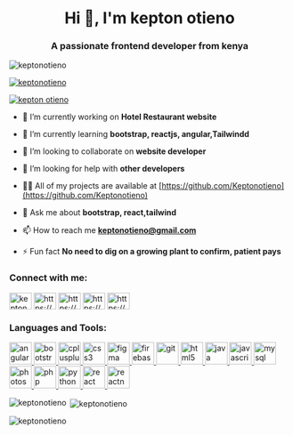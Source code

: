 <h1 align="center">Hi 👋, I'm kepton otieno</h1>
<h3 align="center">A passionate frontend developer from kenya</h3>

<p align="left"> <img src="https://komarev.com/ghpvc/?username=keptonotieno&label=Profile%20views&color=0e75b6&style=flat" alt="keptonotieno" /> </p>

<p align="left"> <a href="https://github.com/ryo-ma/github-profile-trophy"><img src="https://github-profile-trophy.vercel.app/?username=keptonotieno" alt="keptonotieno" /></a> </p>

<p align="left"> <a href="https://twitter.com/kepton otieno" target="blank"><img src="https://img.shields.io/twitter/follow/kepton otieno?logo=twitter&style=for-the-badge" alt="kepton otieno" /></a> </p>

- 🔭 I’m currently working on **Hotel Restaurant website**

- 🌱 I’m currently learning **bootstrap, reactjs, angular,Tailwindd**

- 👯 I’m looking to collaborate on **website developer**

- 🤝 I’m looking for help with **other developers**

- 👨‍💻 All of my projects are available at [https://github.com/Keptonotieno](https://github.com/Keptonotieno)

- 💬 Ask me about **bootstrap, react,tailwind**

- 📫 How to reach me **keptonotieno@gmail.com**

- ⚡ Fun fact **No need to dig on a growing plant to confirm, patient pays**

<h3 align="left">Connect with me:</h3>
<p align="left">
<a href="https://twitter.com/kepton otieno" target="blank"><img align="center" src="https://raw.githubusercontent.com/rahuldkjain/github-profile-readme-generator/master/src/images/icons/Social/twitter.svg" alt="kepton otieno" height="30" width="40" /></a>
<a href="https://linkedin.com/in/https://www.linkedin.com/in/keptonotieno" target="blank"><img align="center" src="https://raw.githubusercontent.com/rahuldkjain/github-profile-readme-generator/master/src/images/icons/Social/linked-in-alt.svg" alt="https://www.linkedin.com/in/keptonotieno" height="30" width="40" /></a>
<a href="https://fb.com/https://www.facebook.com/keptonotieno" target="blank"><img align="center" src="https://raw.githubusercontent.com/rahuldkjain/github-profile-readme-generator/master/src/images/icons/Social/facebook.svg" alt="https://www.facebook.com/keptonotieno" height="30" width="40" /></a>
<a href="https://instagram.com/https://www.instagram.com/keptonotieno" target="blank"><img align="center" src="https://raw.githubusercontent.com/rahuldkjain/github-profile-readme-generator/master/src/images/icons/Social/instagram.svg" alt="https://www.instagram.com/keptonotieno" height="30" width="40" /></a>
<a href="https://www.youtube.com/c/https://www.youtube.com/channel/uckeptonotieno" target="blank"><img align="center" src="https://raw.githubusercontent.com/rahuldkjain/github-profile-readme-generator/master/src/images/icons/Social/youtube.svg" alt="https://www.youtube.com/channel/uckeptonotieno" height="30" width="40" /></a>
</p>

<h3 align="left">Languages and Tools:</h3>
<p align="left"> <a href="https://angular.io" target="_blank" rel="noreferrer"> <img src="https://angular.io/assets/images/logos/angular/angular.svg" alt="angular" width="40" height="40"/> </a> <a href="https://getbootstrap.com" target="_blank" rel="noreferrer"> <img src="https://raw.githubusercontent.com/devicons/devicon/master/icons/bootstrap/bootstrap-plain-wordmark.svg" alt="bootstrap" width="40" height="40"/> </a> <a href="https://www.w3schools.com/cpp/" target="_blank" rel="noreferrer"> <img src="https://raw.githubusercontent.com/devicons/devicon/master/icons/cplusplus/cplusplus-original.svg" alt="cplusplus" width="40" height="40"/> </a> <a href="https://www.w3schools.com/css/" target="_blank" rel="noreferrer"> <img src="https://raw.githubusercontent.com/devicons/devicon/master/icons/css3/css3-original-wordmark.svg" alt="css3" width="40" height="40"/> </a> <a href="https://www.figma.com/" target="_blank" rel="noreferrer"> <img src="https://www.vectorlogo.zone/logos/figma/figma-icon.svg" alt="figma" width="40" height="40"/> </a> <a href="https://firebase.google.com/" target="_blank" rel="noreferrer"> <img src="https://www.vectorlogo.zone/logos/firebase/firebase-icon.svg" alt="firebase" width="40" height="40"/> </a> <a href="https://git-scm.com/" target="_blank" rel="noreferrer"> <img src="https://www.vectorlogo.zone/logos/git-scm/git-scm-icon.svg" alt="git" width="40" height="40"/> </a> <a href="https://www.w3.org/html/" target="_blank" rel="noreferrer"> <img src="https://raw.githubusercontent.com/devicons/devicon/master/icons/html5/html5-original-wordmark.svg" alt="html5" width="40" height="40"/> </a> <a href="https://www.java.com" target="_blank" rel="noreferrer"> <img src="https://raw.githubusercontent.com/devicons/devicon/master/icons/java/java-original.svg" alt="java" width="40" height="40"/> </a> <a href="https://developer.mozilla.org/en-US/docs/Web/JavaScript" target="_blank" rel="noreferrer"> <img src="https://raw.githubusercontent.com/devicons/devicon/master/icons/javascript/javascript-original.svg" alt="javascript" width="40" height="40"/> </a> <a href="https://www.mysql.com/" target="_blank" rel="noreferrer"> <img src="https://raw.githubusercontent.com/devicons/devicon/master/icons/mysql/mysql-original-wordmark.svg" alt="mysql" width="40" height="40"/> </a> <a href="https://www.photoshop.com/en" target="_blank" rel="noreferrer"> <img src="https://raw.githubusercontent.com/devicons/devicon/master/icons/photoshop/photoshop-line.svg" alt="photoshop" width="40" height="40"/> </a> <a href="https://www.php.net" target="_blank" rel="noreferrer"> <img src="https://raw.githubusercontent.com/devicons/devicon/master/icons/php/php-original.svg" alt="php" width="40" height="40"/> </a> <a href="https://www.python.org" target="_blank" rel="noreferrer"> <img src="https://raw.githubusercontent.com/devicons/devicon/master/icons/python/python-original.svg" alt="python" width="40" height="40"/> </a> <a href="https://reactjs.org/" target="_blank" rel="noreferrer"> <img src="https://raw.githubusercontent.com/devicons/devicon/master/icons/react/react-original-wordmark.svg" alt="react" width="40" height="40"/> </a> <a href="https://reactnative.dev/" target="_blank" rel="noreferrer"> <img src="https://reactnative.dev/img/header_logo.svg" alt="reactnative" width="40" height="40"/> </a> </p>

<p><img align="left" src="https://github-readme-stats.vercel.app/api/top-langs?username=keptonotieno&show_icons=true&locale=en&layout=compact" alt="keptonotieno" /></p>

<p>&nbsp;<img align="center" src="https://github-readme-stats.vercel.app/api?username=keptonotieno&show_icons=true&locale=en" alt="keptonotieno" /></p>

<p><img align="center" src="https://github-readme-streak-stats.herokuapp.com/?user=keptonotieno&" alt="keptonotieno" /></p>

